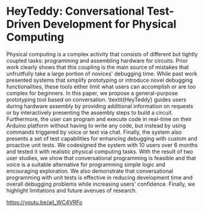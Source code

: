 # HeyTeddy: Conversational Test-Driven Development for Physical Computing

Physical computing is a complex activity that consists of different but tightly coupled tasks: programming and assembling hardware for circuits. Prior work clearly shows that this coupling is the main source of mistakes that unfruitfully take a large portion of novices' debugging time. While past work presented systems that simplify prototyping or introduce novel debugging functionalities, these tools either limit what users can accomplish or are too complex for beginners. In this paper, we propose a general-purpose prototyping tool based on conversation. \textit{HeyTeddy} guides users during hardware assembly by providing additional information on requests or by interactively presenting the assembly steps to build a circuit. Furthermore, the user can program and execute code in real-time on their Arduino platform without having to write any code, but instead by using commands triggered by voice or text via chat. Finally, the system also presents a set of test capabilities for enhancing debugging with custom and proactive unit tests. We codesigned the system with 10 users over 6 months and tested it with realistic physical computing tasks. With the result of two user studies, we show that conversational programming is feasible and that voice is a suitable alternative for programming simple logic and encouraging exploration. We also demonstrate that conversational programming with unit tests is effective in reducing development time and overall debugging problems while increasing users' confidence. Finally, we highlight limitations and future avenues of research.

https://youtu.be/ajI_WC4VRFo